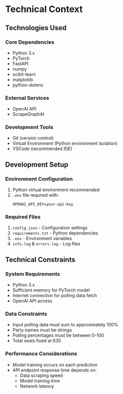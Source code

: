 # Technical Context

## Technologies Used

### Core Dependencies
- Python 3.x
- PyTorch
- FastAPI
- numpy
- scikit-learn
- matplotlib
- python-dotenv

### External Services
- OpenAI API
- ScrapeGraphAI

### Development Tools
- Git (version control)
- Virtual Environment (Python environment isolation)
- VSCode (recommended IDE)

## Development Setup

### Environment Configuration
1. Python virtual environment recommended
2. `.env` file required with:
   ```
   OPENAI_API_KEY=your-api-key
   ```

### Required Files
1. `config.json` - Configuration settings
2. `requirements.txt` - Python dependencies
3. `.env` - Environment variables
4. `info.log` & `errors.log` - Log files

## Technical Constraints

### System Requirements
- Python 3.x
- Sufficient memory for PyTorch model
- Internet connection for polling data fetch
- OpenAI API access

### Data Constraints
- Input polling data must sum to approximately 100%
- Party names must be strings
- Polling percentages must be between 0-100
- Total seats fixed at 630

### Performance Considerations
- Model training occurs on each prediction
- API endpoint response time depends on:
  - Data scraping speed
  - Model training time
  - Network latency
